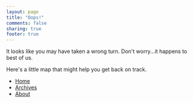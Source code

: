 ```yaml
---
layout: page
title: "Oops!"
comments: false
sharing: true
footer: true
---
```


It looks like you may have taken a wrong turn. Don't worry...it happens to best of us.  

Here's a little map that might help you get back on track.

* [Home](/)
* [Archives](/blog/archives)
* [About](/blog/about)